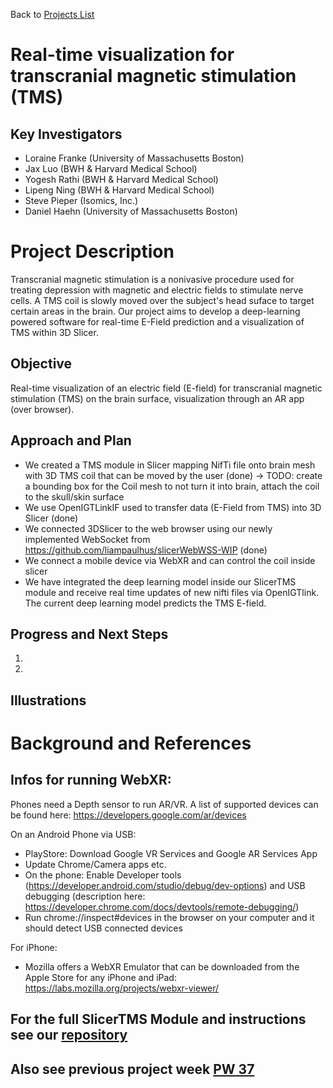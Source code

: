 Back to [Projects List](../../README.md#ProjectsList)

# Real-time visualization for transcranial magnetic stimulation (TMS)

## Key Investigators

- Loraine Franke (University of Massachusetts Boston)
- Jax Luo (BWH & Harvard Medical School)
- Yogesh Rathi (BWH & Harvard Medical School)
- Lipeng Ning (BWH & Harvard Medical School)
- Steve Pieper (Isomics, Inc.)
- Daniel Haehn (University of Massachusetts Boston)

# Project Description

Transcranial magnetic stimulation is a nonivasive procedure used for treating depression with magnetic and electric fields to stimulate nerve cells. 
A TMS coil is slowly moved over the subject's head suface to target certain areas in the brain. 
Our project aims to develop a deep-learning powered software for real-time E-Field prediction and a visualization of TMS within 3D Slicer.

## Objective

Real-time visualization of an electric field (E-field) for transcranial magnetic stimulation (TMS) on the brain surface, visualization through an AR app (over browser).

## Approach and Plan
- We created a TMS module in Slicer mapping NifTi file onto brain mesh with 3D TMS coil that can be moved by the user (done) -> TODO: create a bounding box for the Coil mesh to not turn it into brain, attach the coil to the skull/skin surface
- We use OpenIGTLinkIF used to transfer data (E-Field from TMS) into 3D Slicer (done)
- We connected 3DSlicer to the web browser using our newly implemented WebSocket from https://github.com/liampaulhus/slicerWebWSS-WIP (done)
- We connect a mobile device via WebXR and can control the coil inside slicer
- We have integrated the deep learning model inside our SlicerTMS module and receive real time updates of new nifti files via OpenIGTlink. The current deep learning model predicts the TMS E-field.

## Progress and Next Steps

1.
2. 


## Illustrations


# Background and References

<!-- This project is related to: ../SlicerTMS_E-field -->

## Infos for running WebXR:

Phones need a Depth sensor to run AR/VR. A list of supported devices can be found here: https://developers.google.com/ar/devices

On an Android Phone via USB: 
- PlayStore: Download Google VR Services and Google AR Services App
- Update Chrome/Camera apps etc.
- On the phone: Enable Developer tools (https://developer.android.com/studio/debug/dev-options) and USB debugging (description here: https://developer.chrome.com/docs/devtools/remote-debugging/)
- Run chrome://inspect#devices in the browser on your computer and it should detect USB connected devices

For iPhone: 
- Mozilla offers a WebXR Emulator that can be downloaded from the Apple Store for any iPhone and iPad: https://labs.mozilla.org/projects/webxr-viewer/

## For the full SlicerTMS Module and instructions see our [repository](https://github.com/lorifranke/SlicerTMS)

## Also see previous project week [PW 37](https://github.com/NA-MIC/ProjectWeek/tree/master/PW37_2022_Virtual/Projects/SlicerTMS)

<!-- vtkProbeFilter: https://vtk.org/doc/nightly/html/classvtkProbeFilter.html
Moving fiducials with CPYY: https://gist.github.com/pieper/f9da3e0a73c70981b48d0747132526d5

Measure rendering time in 3D Slicer:
1. Getting renderer: https://slicer.readthedocs.io/en/latest/developer_guide/script_repository.html#access-vtk-views-renderers-and-cameras
2. Then applying renderer.GetLastRenderTimeInSeconds()
